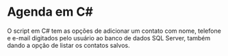 <h1>Agenda em C#</h1>
<p>O script em C# tem as opções de adicionar um contato com nome, telefone e e-mail digitados pelo usuário ao banco de dados 
SQL Server, também dando a opção de listar os contatos salvos. </p>
